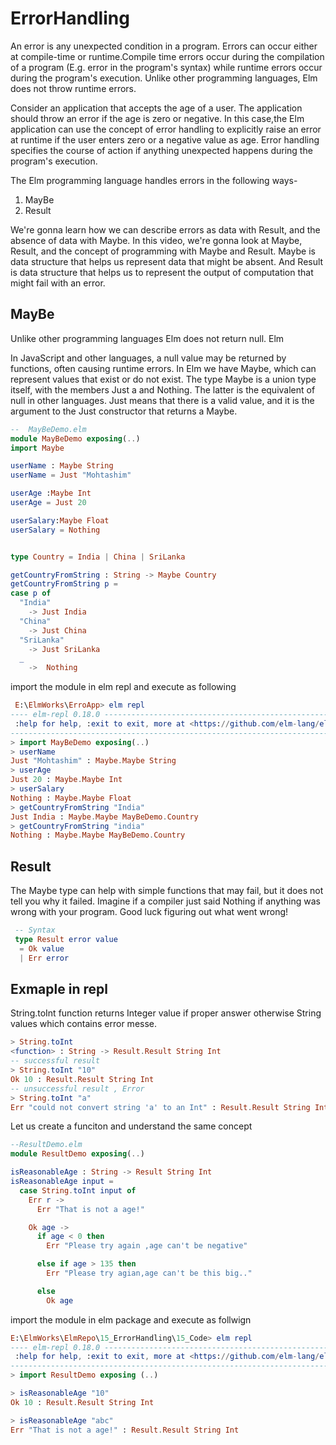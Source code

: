 # ErrorHandling

<!-- https://hackernoKon.com/error-handling-in-elm-7ffaf9ff3f8 -->


An error is any unexpected condition in a program. Errors can occur either at compile-time or runtime.Compile time errors occur during the compilation of a program (E.g. error in the program's syntax) while runtime errors occur during the program's execution. 
Unlike other programming languages, Elm does not throw runtime errors.

Consider an application that accepts the age of a user. The application should throw an error if the age is zero or negative. In this case,the Elm application can use the concept of error handling to explicitly raise an error at runtime if the user enters zero or a negative value as age. Error handling specifies the course of action if anything unexpected happens during the program's execution.


The Elm programming language handles errors in the following ways-  
1. MayBe 
2. Result 

<!-- https://www.linkedin.com/learning/web-development-with-elm/maybe-and-the-result-data-types -->

 We're gonna learn how we can describe errors as data with Result, and the absence of data with Maybe.
 In this video, we're gonna look at Maybe, Result, and the concept of  programming with Maybe and Result. Maybe is data structure that helps us represent data that might be absent. And Result is data structure that helps us to represent the output of computation that might fail with an error.


 ## MayBe
Unlike other programming languages Elm does not return null. Elm 
<!-- Rephrase this 
https://learning.oreilly.com/library/view/web-applications-with/9781484226100/html/434702_1_En_4_Chapter.xhtml
-->
 In JavaScript and other languages, a null value may be returned by functions, often causing runtime errors. In Elm we have Maybe, which can represent values that exist or do not exist. The type Maybe is a union type itself, with the members Just a and Nothing. The latter is the equivalent of null in other languages. Just means that there is a valid value, and it is the argument to the Just constructor that returns a Maybe.

  ```elm
--  MayBeDemo.elm
module MayBeDemo exposing(..)
import Maybe 

userName : Maybe String 
userName = Just "Mohtashim"

userAge :Maybe Int
userAge = Just 20

userSalary:Maybe Float
userSalary = Nothing


type Country = India | China | SriLanka 

getCountryFromString : String -> Maybe Country
getCountryFromString p =
  case p of
    "India"
      -> Just India
    "China"
      -> Just China
    "SriLanka"
      -> Just SriLanka
    _
      ->  Nothing


  ```

import the module in elm repl and execute as following

```elm
 E:\ElmWorks\ErroApp> elm repl
---- elm-repl 0.18.0 -----------------------------------------------------------
 :help for help, :exit to exit, more at <https://github.com/elm-lang/elm-repl>
--------------------------------------------------------------------------------
> import MayBeDemo exposing(..)
> userName
Just "Mohtashim" : Maybe.Maybe String
> userAge
Just 20 : Maybe.Maybe Int
> userSalary
Nothing : Maybe.Maybe Float
> getCountryFromString "India"
Just India : Maybe.Maybe MayBeDemo.Country
> getCountryFromString "india"
Nothing : Maybe.Maybe MayBeDemo.Country

```

## Result

The Maybe type can help with simple functions that may fail, but it does not tell you why it failed. Imagine if a compiler just said Nothing if anything was wrong with your program. Good luck figuring out what went wrong!

```elm
 -- Syntax
 type Result error value
  = Ok value
  | Err error
```

## Exmaple in repl

String.toInt function returns Integer value if proper answer otherwise String values which contains error messe.

```elm
> String.toInt
<function> : String -> Result.Result String Int
-- successful result
> String.toInt "10"
Ok 10 : Result.Result String Int
-- unsuccessful result , Error
> String.toInt "a"
Err "could not convert string 'a' to an Int" : Result.Result String Int

```

Let us create a funciton and understand the same concept

```elm
--ResultDemo.elm
module ResultDemo exposing(..)

isReasonableAge : String -> Result String Int
isReasonableAge input =
  case String.toInt input of
    Err r ->
      Err "That is not a age!"

    Ok age ->
      if age < 0 then
        Err "Please try again ,age can't be negative"

      else if age > 135 then
        Err "Please try agian,age can't be this big.."

      else
        Ok age
```

import the module in elm package and execute as follwign

```elm
E:\ElmWorks\ElmRepo\15_ErrorHandling\15_Code> elm repl
---- elm-repl 0.18.0 -----------------------------------------------------------
 :help for help, :exit to exit, more at <https://github.com/elm-lang/elm-repl>
--------------------------------------------------------------------------------
> import ResultDemo exposing (..)

> isReasonableAge "10"
Ok 10 : Result.Result String Int

> isReasonableAge "abc"
Err "That is not a age!" : Result.Result String Int
```
